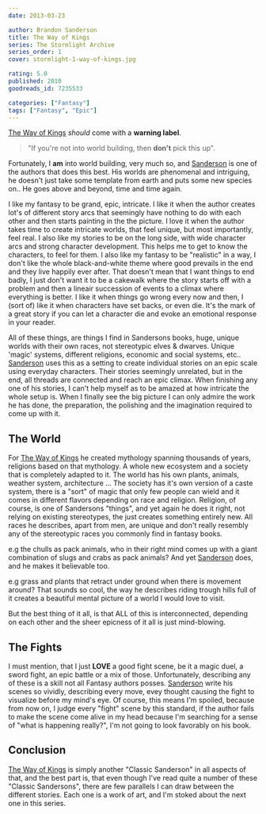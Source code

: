 ```yaml
---
date: 2013-03-23

author: Brandon Sanderson
title: The Way of Kings
series: The Stormlight Archive
series_order: 1
cover: stormlight-1-way-of-kings.jpg

rating: 5.0
published: 2010
goodreads_id: 7235533

categories: ["Fantasy"]
tags: ["Fantasy", "Epic"]
---
```


[The Way of Kings]() _should_ come with a **warning label**.

> "If you're not into world building, then **don't** pick this up".

Fortunately, I **am** into world building, very much so, and [Sanderson](../_authors/brandon-sanderson.md) is one of the authors that does this best. His worlds are phenomenal and intriguing, he doesn't just take some template from earth and puts some new species on.. He goes above and beyond, time and time again.

I like my fantasy to be grand, epic, intricate. I like it when the author creates lot's of different story arcs that seemingly have nothing to do with each other and then starts painting in the the picture.
I love it when the author takes time to create intricate worlds, that feel unique, but most importantly, feel real. I also like my stories to be on the long side, with wide character arcs and strong character development. This helps me to get to know the characters, to feel for them. I also like my fantasy to be "realistic" in a way, I don't like the whole black-and-white theme where good prevails in the end and they live happily ever after. That doesn't mean that I want things to end badly, I just don't want it to be a cakewalk where the story starts off with a problem and then a lineair succession of events to a climax where everything is better. I like it when things go wrong every now and then, I (sort of) like it when characters have set backs, or even die. It's the mark of a great story if you can let a character die and evoke an emotional response in your reader.

All of these things, are things I find in Sandersons books, huge, unique worlds with their own races, not stereotypic elves & dwarves. Unique 'magic' systems, different religions, economic and social systems, etc.. [Sanderson](../_authors/brandon-sanderson.md) uses this as a setting to create individual stories on an epic scale using everyday characters. Their stories seemingly unrelated, but in the end, all threads are connected and reach an epic climax. When finishing any one of his stories, I can't help myself as to be amazed at how intricate the whole setup is. When I finally see the big picture I can only admire the work he has done, the preparation, the polishing and the imagination required to come up with it.

## The World

For [The Way of Kings]() he created mythology spanning thousands of years, religions based on that mythology. A whole new ecosystem and a society that is completely adapted to it. The world has his own plants, animals, weather system, architecture  ... The society has it's own version of a caste system, there is a "sort" of magic that only few people can wield and it comes in different flavors depending on race and religion. Religion, of course, is one of Sandersons "things", and yet again he does it right, not relying on existing stereotypes, the just creates something entirely new. All races he describes, apart from men, are unique and don't really resembly any of the stereotypic races you commonly find in fantasy books.

e.g the chulls as pack animals, who in their right mind comes up with a giant combination of slugs and crabs as pack animals? And yet [Sanderson](../_authors/brandon-sanderson.md) does, and he makes it believable too.

e.g grass and plants that retract under ground when there is movement around? That sounds so cool, the way he describes riding trough hills full of it creates a beautiful mental picture of a world I would love to visit.

 But the best thing of it all, is that ALL of this is interconnected, depending on each other and the sheer epicness of it all is just mind-blowing.

## The Fights

I must mention, that I just **LOVE** a good fight scene, be it a magic duel, a sword fight, an epic battle or a mix of those. Unfortunately, describing any of these is a skill not all Fantasy authors posses. [Sanderson](../_authors/brandon-sanderson.md) write his scenes so vividly, describing every move, evey thought causing the fight to visualize before my mind's eye. Of course, this means I'm spoiled, because from now on, I judge every "fight" scene by this standard, if the author fails to make the scene come alive in my head because I'm searching for a sense of "what is happening really?", I'm not going to look favorably on his book.

## Conclusion

[The Way of Kings]() is simply another "Classic Sanderson" in all aspects of that, and the best part is, that even though I've read quite a number of these "Classic Sandersons", there are few parallels I can draw between the different stories. Each one is a work of art, and I'm stoked about the next one in this series.
